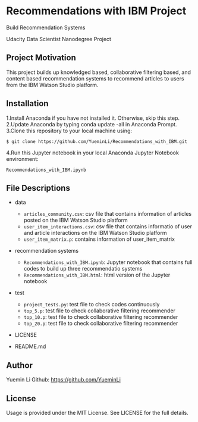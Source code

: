 # Recommendations with IBM Project

Build Recommendation Systems

Udacity Data Scientist Nanodegree Project

## Project Motivation

This project builds up knowledged based, collaborative filtering based, and content based recommendation systems to recommend articles to users from the IBM Watson Studio platform.

## Installation

1.Install Anaconda if you have not installed it. Otherwise, skip this step.
2.Update Anaconda by typing conda update -all in Anaconda Prompt.
3.Clone this repository to your local machine using:

`$ git clone https://github.com/YueminLi/Recommendations_with_IBM.git`

4.Run this Jupyter notebook in your local Anaconda Jupyter Notebook environment:

`Recommendations_with_IBM.ipynb`

## File Descriptions

- data
  - `articles_community.csv`: csv file that contains information of articles posted on the IBM Watson Studio platform
  - `user_item_interactions.csv`: csv file that contains informatio of user and article interactions on the IBM Watson Studio platform
  - `user_item_matrix.p`: contains information of user_item_matrix

- recommendation systems
  - `Recommendations_with_IBM.ipynb`: Jupyter notebook that contains full codes to build up three recommendatio systems
  - `Recommendations_with_IBM.html`: html version of the Jupyter notebook

- test
  - `project_tests.py`: test file to check codes continuously
  - `top_5.p`: test file to check collaborative filtering recommender
  - `top_10.p`: test file to check collaborative filtering recommender
  - `top_20.p`: test file to check collaborative filtering recommender

- LICENSE

- README.md

## Author

Yuemin Li Github: https://github.com/YueminLi

## License

Usage is provided under the MIT License. See LICENSE for the full details.
